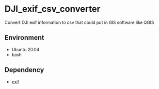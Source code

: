 # DJI_exif_csv_converter
Convert DJI exif information to csv that could put in GIS software like QGIS

## Environment
- Ubuntu 20.04
- bash
## Dependency
- [exif](https://packages.ubuntu.com/groovy/exif)
